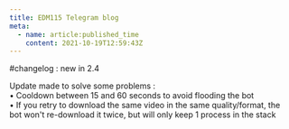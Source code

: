 ```yaml
---
title: EDM115 Telegram blog
meta:
  - name: article:published_time
    content: 2021-10-19T12:59:43Z
---
```


#changelog : new in 2.4  
  
Update made to solve some problems :  
• Cooldown between 15 and 60 seconds to avoid flooding the bot  
• If you retry to download the same video in the same quality/format, the bot won't re-download it twice, but will only keep 1 process in the stack

